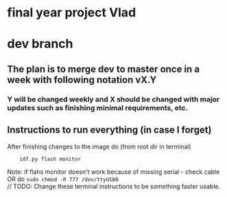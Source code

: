 # final year project Vlad
# dev branch
## The plan is to merge dev to master once in a week with following notation vX.Y
### Y will be changed weekly and X should be changed with major updates such as finishing minimal requirements, etc.

## Instructions to run everything (in case I forget)
After finishing changes to the image do (from root dir in terminal)
``` idf.py build 
	idf.py flash monitor
```
Note: if flahs monitor doesn't work because of missing serial - check cable OR do `sudo chmod -R 777 /dev/ttyUSB0` \
// TODO: Change these terminal instructions to be something faster usable.
